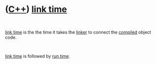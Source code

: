 



 

 

 

 

 

([C++](Cpp.md)) [link time](CppLinkTime.md)
=============================================

 

[link time](CppLinkTime.md) is the the time it takes the
[linker](CppLinker.md) to connect the [compiled](CppCompile.md) object
code.

 

[link time](CppLinkTime.md) is followed by [run time](CppRunTime.md).

 

 

 

 

 





 



